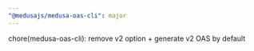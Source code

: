 ```yaml
---
"@medusajs/medusa-oas-cli": major
---
```


chore(medusa-oas-cli): remove v2 option + generate v2 OAS by default
